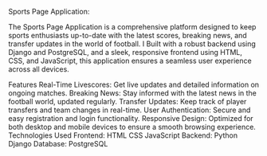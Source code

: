 Sports Page Application:

The Sports Page Application is a comprehensive platform designed to keep sports enthusiasts up-to-date with the latest scores, breaking news, and transfer updates in the world of football. I Built with a robust backend using Django and PostgreSQL, and a sleek, responsive frontend using HTML, CSS, and JavaScript, this application ensures a seamless user experience across all devices.

Features
Real-Time Livescores: Get live updates and detailed information on ongoing matches.
Breaking News: Stay informed with the latest news in the football world, updated regularly.
Transfer Updates: Keep track of player transfers and team changes in real-time.
User Authentication: Secure and easy registration and login functionality.
Responsive Design: Optimized for both desktop and mobile devices to ensure a smooth browsing experience.
Technologies Used
Frontend:
HTML
CSS
JavaScript
Backend:
Python
Django
Database:
PostgreSQL
